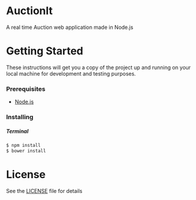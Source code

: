 # AuctionIt

A real time Auction web application made in Node.js

# Getting Started

These instructions will get you a copy of the project up and running on your local machine for development and testing purposes.

### Prerequisites
* [Node.js](http://nodejs.org)

### Installing
##### Terminal
```bash
$ npm install
$ bower install
```

# License
See the [LICENSE](LICENSE) file for details
